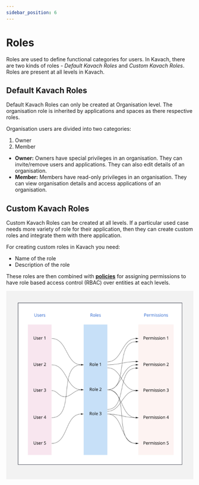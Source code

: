 ```yaml
---
sidebar_position: 6
---
```

# Roles
Roles are used to define functional categories for users. In Kavach, there are two kinds of roles -  *Default Kavach Roles*  and *Custom Kavach Roles*. Roles are present at all levels in Kavach. 

## Default Kavach Roles 
Default Kavach Roles can only be created at Organisation level. The organisation role is inherited by applications and spaces as there respective roles.

Organisation users are divided into two categories:
1. Owner
2. Member
- **Owner:**  Owners have special privileges in an organisation. They can invite/remove users and applications. They can also edit details of an organisation.
- **Member:** Members have read-only privileges in an organisation. They can view organisation details and access applications of an organisation.

## Custom Kavach Roles 
Custom Kavach Roles can be created at all levels. If a particular used case needs more variety of role for their application, then they can create custom roles and integrate them with there application.

For creating custom roles in Kavach you need:
- Name of the role
- Description of the role

These roles are then combined with [**policies**](/docs/core-concepts/policies) for assigning permissions to have role based access control (RBAC) over entities at each levels.

![role-image](../../static/img/rbac-policy.png "role-flow-diagram")

